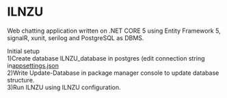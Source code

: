 # ILNZU
Web chatting application written on .NET CORE 5 using Entity Framework 5, signalR, xunit, serilog and PostgreSQL as DBMS.

Initial setup<br /> 
1)Create database ILNZU_database in postgres (edit connection string in[appsettings.json](https://github.com/slavkokp/ILNZU/blob/master/ILNZU/ILNZU/appsettings.json)<br /> 
2)Write Update-Database in package manager console to update database structure.<br /> 
3)Run ILNZU using ILNZU configuration.
